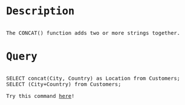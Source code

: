 <pre>
<h1>Description</h1>
The CONCAT() function adds two or more strings together.
<h1>Query</h1>
SELECT concat(City, Country) as Location from Customers;
SELECT (City+Country) from Customers;

Try this command <a href="https://www.w3schools.com/sql/trysql.asp?filename=trysql_select_all">here</a>!

</pre>
